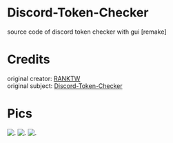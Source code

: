 # Discord-Token-Checker
source code of discord token checker with gui [remake]

# Credits

original creator: [RANKTW](https://github.com/RANKTW)<br>
original subject: [Discord-Token-Checker](https://github.com/RANKTW/Discord-Token-Checker)

# Pics

![.](https://user-images.githubusercontent.com/37373560/73079022-6b3d0d80-3efe-11ea-9dd3-64b23dd78555.png)
![.](https://file.coffee/u/74O8vJrOqL.gif)
![.](https://file.coffee/u/ug2VXgrHz.gif)
